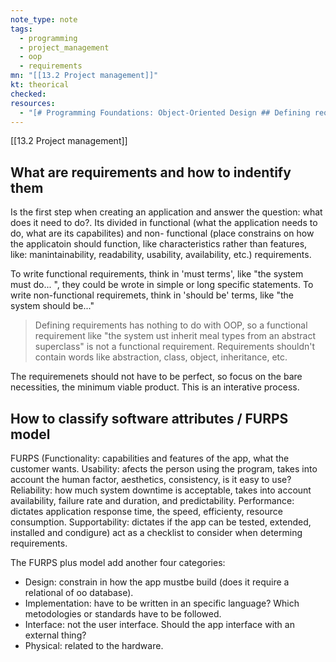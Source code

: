 ```yaml
---
note_type: note
tags:
  - programming
  - project_management
  - oop
  - requirements
mn: "[[13.2 Project management]]"
kt: theorical
checked: 
resources:
  - "[# Programming Foundations: Object-Oriented Design ## Defining requirements](https://www.linkedin.com/learning/programming-foundations-object-oriented-design-3/defining-requirements?resume=false&u=75841506)"
---
```

[[13.2 Project management]]

## What are requirements and how to indentify them 

Is the first step when creating an application and answer the question: what does it need to do?. Its divided in functional (what the application needs to do, what are its capabilites) and non- functional (place constrains on how the applicatoin should function, like characteristics rather than features, like: manintainability, readability, usability, availability, etc.) requirements.

To write functional requirements, think in 'must terms', like "the system must do... ", they could be wrote in simple or long specific statements. To write non-functional requiremets, think in 'should be' terms, like "the system should be..."

>Defining requirements has nothing to do with OOP, so a functional requirement like "the system ust inherit meal types from an abstract superclass" is not a functional requirement. Requirements shouldn't contain words like abstraction, class, object, inheritance, etc. 

The requiremenets should not have to be perfect, so focus on the bare necessities, the minimum viable product. This is an interative process. 

## How to classify software attributes / FURPS model 
FURPS (Functionality: capabilities and features of the app, what the customer wants. Usability: afects the person using the program, takes into account the human factor, aesthetics, consistency, is it easy to use? Reliability: how much system downtime is acceptable, takes into account availability, failure rate and duration, and predictability. Performance: dictates application response time, the speed, efficienty, resource consumption. Supportability: dictates if the app can be tested, extended, installed and condigure) act as a checklist to consider when determing requirements.

The FURPS plus model add another four categories:
- Design: constrain in how the app mustbe build (does it require a relational of oo database).
- Implementation: have to be written in an specific language? Which metodologies or standards have to be followed.
- Interface: not the user interface. Should the app interface with an external thing?
- Physical: related to the hardware. 


